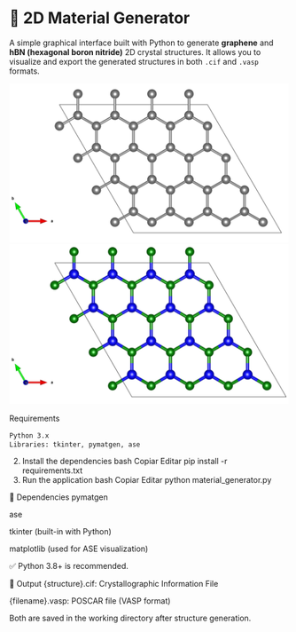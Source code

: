 # 🧪 2D Material Generator

A simple graphical interface built with Python to generate **graphene** and **hBN (hexagonal boron nitride)** 2D crystal structures. It allows you to visualize and export the generated structures in both `.cif` and `.vasp` formats.

![App Screenshot](assets/graphene.png)
![App Screenshot](assets/hbn.png)


Requirements

    Python 3.x
    Libraries: tkinter, pymatgen, ase

2. Install the dependencies
bash
Copiar
Editar
pip install -r requirements.txt
3. Run the application
bash
Copiar
Editar
python material_generator.py


🧪 Dependencies
pymatgen

ase

tkinter (built-in with Python)

matplotlib (used for ASE visualization)

✅ Python 3.8+ is recommended.

📂 Output
{structure}.cif: Crystallographic Information File

{filename}.vasp: POSCAR file (VASP format)

Both are saved in the working directory after structure generation.


